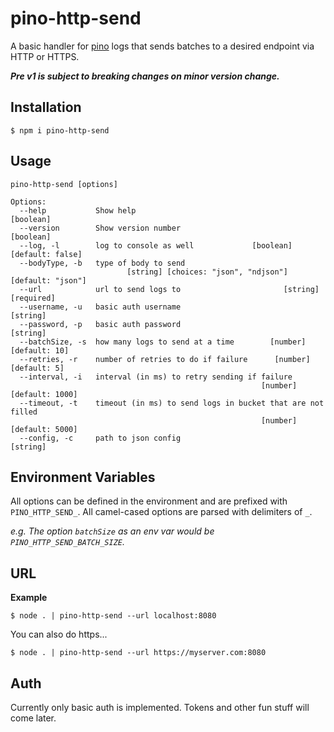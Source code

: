 # pino-http-send

A basic handler for [pino](https://github.com/pinojs/pino) logs that sends batches to a desired
endpoint via HTTP or HTTPS.

**_Pre v1 is subject to breaking changes on minor version change._**

## Installation

```console
$ npm i pino-http-send
```

## Usage

```console
pino-http-send [options]

Options:
  --help           Show help                                           [boolean]
  --version        Show version number                                 [boolean]
  --log, -l        log to console as well             [boolean] [default: false]
  --bodyType, -b   type of body to send
                          [string] [choices: "json", "ndjson"] [default: "json"]
  --url            url to send logs to                       [string] [required]
  --username, -u   basic auth username                                  [string]
  --password, -p   basic auth password                                  [string]
  --batchSize, -s  how many logs to send at a time        [number] [default: 10]
  --retries, -r    number of retries to do if failure      [number] [default: 5]
  --interval, -i   interval (in ms) to retry sending if failure
                                                        [number] [default: 1000]
  --timeout, -t    timeout (in ms) to send logs in bucket that are not filled
                                                        [number] [default: 5000]
  --config, -c     path to json config                                  [string]
```

## Environment Variables

All options can be defined in the environment and are prefixed with `PINO_HTTP_SEND_`. All
camel-cased options are parsed with delimiters of `_`.

_e.g. The option `batchSize` as an env var would be `PINO_HTTP_SEND_BATCH_SIZE`._

## URL

**Example**

```console
$ node . | pino-http-send --url localhost:8080
```

You can also do https...

```console
$ node . | pino-http-send --url https://myserver.com:8080
```

## Auth

Currently only basic auth is implemented. Tokens and other fun stuff will come later.
